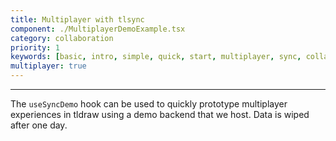 ```yaml
---
title: Multiplayer with tlsync
component: ./MultiplayerDemoExample.tsx
category: collaboration
priority: 1
keywords: [basic, intro, simple, quick, start, multiplayer, sync, collaboration]
multiplayer: true
---
```


---

The `useSyncDemo` hook can be used to quickly prototype multiplayer experiences in tldraw
using a demo backend that we host. Data is wiped after one day.
